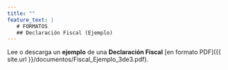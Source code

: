 ```yaml
---
title: ""
feature_text: |
   # FORMATOS
   ## Declaración Fiscal (Ejemplo)
---
```


Lee o descarga un **ejemplo** de una **Declaración Fiscal** [en formato PDF]({{ site.url }}/documentos/Fiscal_Ejemplo_3de3.pdf).

